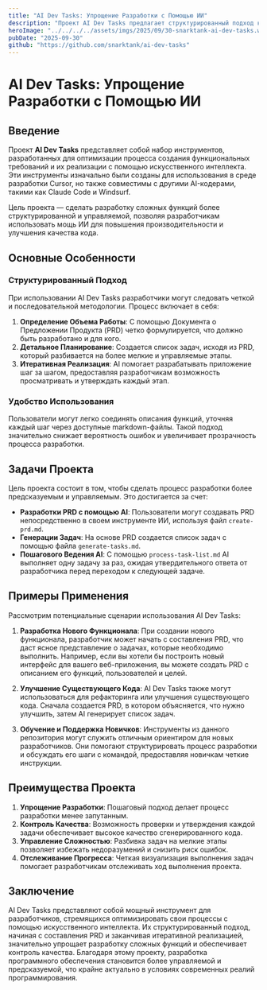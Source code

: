 ```yaml
---
title: "AI Dev Tasks: Упрощение Разработки с Помощью ИИ"
description: "Проект AI Dev Tasks предлагает структурированный подход к разработке с использованием документа требований, генерацию списка задач и пошаговое выполнение с помощью ИИ."
heroImage: "../../../../assets/imgs/2025/09/30-snarktank-ai-dev-tasks.webp"
pubDate: "2025-09-30"
github: "https://github.com/snarktank/ai-dev-tasks"
---
```


# AI Dev Tasks: Упрощение Разработки с Помощью ИИ

## Введение

Проект **AI Dev Tasks** представляет собой набор инструментов, разработанных для оптимизации процесса создания функциональных требований и их реализации с помощью искусственного интеллекта. Эти инструменты изначально были созданы для использования в среде разработки Cursor, но также совместимы с другими AI-кодерами, такими как Claude Code и Windsurf.

Цель проекта — сделать разработку сложных функций более структурированной и управляемой, позволяя разработчикам использовать мощь ИИ для повышения производительности и улучшения качества кода.

## Основные Особенности

### Структурированный Подход

При использовании AI Dev Tasks разработчики могут следовать четкой и последовательной методологии. Процесс включает в себя:

1. **Определение Объема Работы**: С помощью Документа о Предложении Продукта (PRD) четко формулируется, что должно быть разработано и для кого.
2. **Детальное Планирование**: Создается список задач, исходя из PRD, который разбивается на более мелкие и управляемые этапы.
3. **Итеративная Реализация**: AI помогает разрабатывать приложение шаг за шагом, предоставляя разработчикам возможность просматривать и утверждать каждый этап.

### Удобство Использования

Пользователи могут легко соединять описания функций, уточняя каждый шаг через доступные markdown-файлы. Такой подход значительно снижает вероятность ошибок и увеличивает прозрачность процесса разработки.

## Задачи Проекта

Цель проекта состоит в том, чтобы сделать процесс разработки более предсказуемым и управляемым. Это достигается за счет:

- **Разработки PRD с помощью AI**: Пользователи могут создавать PRD непосредственно в своем инструменте ИИ, используя файл `create-prd.md`.
- **Генерации Задач**: На основе PRD создается список задач с помощью файла `generate-tasks.md`.
- **Пошагового Ведения AI**: С помощью `process-task-list.md` AI выполняет одну задачу за раз, ожидая утвердительного ответа от разработчика перед переходом к следующей задаче.

## Примеры Применения

Рассмотрим потенциальные сценарии использования AI Dev Tasks:

1. **Разработка Нового Функционала**: При создании нового функционала, разработчик может начать с составления PRD, что даст ясное представление о задачах, которые необходимо выполнить. Например, если вы хотели бы построить новый интерфейс для вашего веб-приложения, вы можете создать PRD с описанием его функций, пользователей и целей.

2. **Улучшение Существующего Кода**: AI Dev Tasks также могут использоваться для рефакторинга или улучшения существующего кода. Сначала создается PRD, в котором объясняется, что нужно улучшить, затем AI генерирует список задач.

3. **Обучение и Поддержка Новичков**: Инструменты из данного репозитория могут служить отличным ориентиром для новых разработчиков. Они помогают структурировать процесс разработки и обсуждать его шаги с командой, предоставляя новичкам четкие инструкции.

## Преимущества Проекта

1. **Упрощение Разработки**: Пошаговый подход делает процесс разработки менее запутанным.
2. **Контроль Качества**: Возможность проверки и утверждения каждой задачи обеспечивает высокое качество сгенерированного кода.
3. **Управление Сложностью**: Разбивка задач на мелкие этапы позволяет избежать недоразумений и снизить риск ошибок.
4. **Отслеживание Прогресса**: Четкая визуализация выполнения задач помогает разработчикам отслеживать ход выполнения проекта.

## Заключение

AI Dev Tasks представляют собой мощный инструмент для разработчиков, стремящихся оптимизировать свои процессы с помощью искусственного интеллекта. Их структурированный подход, начиная с составления PRD и заканчивая итеративной реализацией, значительно упрощает разработку сложных функций и обеспечивает контроль качества. Благодаря этому проекту, разработка программного обеспечения становится более управляемой и предсказуемой, что крайне актуально в условиях современных реалий программирования.
